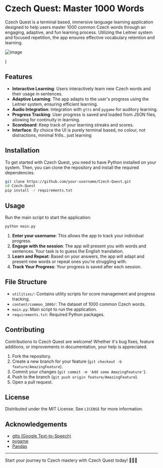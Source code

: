 # Czech Quest: Master 1000 Words


Czech Quest is a terminal based, immersive language learning application designed to help users master 1000 common Czech words through an engaging, adaptive, and fun learning process. Utilizing the Leitner system and focused repetition, the app ensures effective vocabulary retention and learning.

![image](https://github.com/diamond-one/Czech_Quest/assets/45215287/61281aba-ee25-4c8f-b578-37a586c57e2e)

)


## Features
- **Interactive Learning**: Users interactively learn new Czech words and their usage in sentences.
- **Adaptive Learning**: The app adapts to the user's progress using the Leitner system, ensuring efficient learning.
- **Audio Integration**: Integration with `gtts` and `pygame` for auditory learning.
- **Progress Tracking**: User progress is saved and loaded from JSON files, allowing for continuity in learning.
- **Scoreboard**: Keep track of your learning streaks and scores.
- **Interface**: By choice the UI is purely terminal based, no colour, not distractions, minimal frills.. just learning

## Installation

To get started with Czech Quest, you need to have Python installed on your system. Then, you can clone the repository and install the required dependencies.

```bash
git clone https://github.com/your-username/Czech-Quest.git
cd Czech-Quest
pip install -r requirements.txt
```

## Usage

Run the main script to start the application:

```bash
python main.py
```

1. **Enter your username**: This allows the app to track your individual progress.
2. **Engage with the session**: The app will present you with words and sentences. Your task is to guess the English translation.
3. **Learn and Repeat**: Based on your answers, the app will adapt and present new words or repeat ones you're struggling with.
4. **Track Your Progress**: Your progress is saved after each session.

## File Structure

- `utilities/`: Contains utility scripts for score management and progress tracking.
- `content/common_1000/`: The dataset of 1000 common Czech words.
- `main.py`: Main script to run the application.
- `requirements.txt`: Required Python packages.

## Contributing

Contributions to Czech Quest are welcome! Whether it's bug fixes, feature additions, or improvements in documentation, your help is appreciated.

1. Fork the repository.
2. Create a new branch for your feature (`git checkout -b feature/AmazingFeature`).
3. Commit your changes (`git commit -m 'Add some AmazingFeature'`).
4. Push to the branch (`git push origin feature/AmazingFeature`).
5. Open a pull request.

## License

Distributed under the MIT License. See `LICENSE` for more information.

## Acknowledgements

- [gtts (Google Text-to-Speech)](https://pypi.org/project/gTTS/)
- [pygame](https://www.pygame.org/news)
- [Pandas](https://pandas.pydata.org/)

---

Start your journey to Czech mastery with Czech Quest today! 🚀🇨🇿

